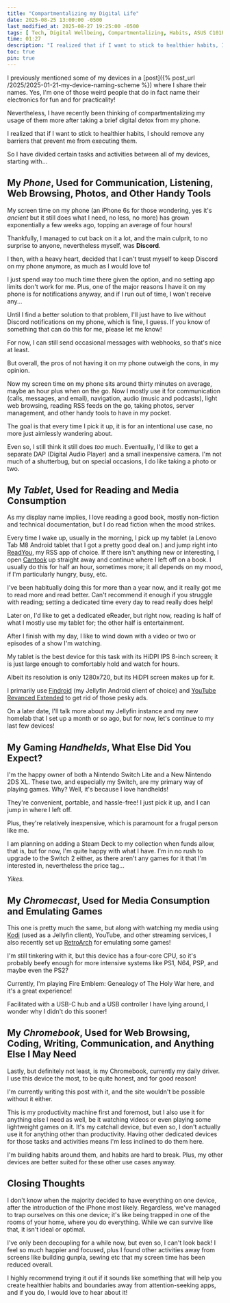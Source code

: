 ```yaml
---
title: "Compartmentalizing my Digital Life"
date: 2025-08-25 13:00:00 -0500
last_modified_at: 2025-08-27 19:25:00 -0500
tags: [ Tech, Digital Wellbeing, Compartmentalizing, Habits, ASUS C101PA, Lenovo Tab M8, iPhone 6s, Nintendo Switch Lite, New Nintendo 2DS XL, Google TV with Chromecast ]
time: 01:27
description: "I realized that if I want to stick to healthier habits, I should remove any barriers that prevent me from executing them. So I have divided certain tasks and activities between all of my devices, starting with..."
toc: true
pin: true
---
```


I previously mentioned some of my devices in a [post]({% post_url /2025/2025-01-21-my-device-naming-scheme %}) where I share their names. Yes, I'm one of those weird people that do in fact name their electronics for fun and for practicality!

Nevertheless, I have recently been thinking of compartmentalizing my usage of them more after taking a brief digital detox from my phone.

I realized that if I want to stick to healthier habits, I should remove any barriers that prevent me from executing them.

So I have divided certain tasks and activities between all of my devices, starting with...

## My *Phone*, Used for Communication, Listening, Web Browsing, Photos, and Other Handy Tools

My screen time on my phone (an iPhone 6s for those wondering, yes it's *ancient* but it still does what I need, no less, no more) has grown exponentially a few weeks ago, topping an average of four hours!

Thankfully, I managed to cut back on it a lot, and the main culprit, to no surprise to anyone, nevertheless myself, was **Discord**.

I then, with a heavy heart, decided that I can't trust myself to keep Discord on my phone anymore, as much as I would love to!

I just spend way too much time there given the option, and no setting app limits don't work for me. Plus, one of the major reasons I have it on my phone is for notifications anyway, and if I run out of time, I won't receive any...

Until I find a better solution to that problem, I'll just have to live without Discord notifications on my phone, which is fine, I guess. If you know of something that can do this for me, please let me know!

For now, I can still send occasional messages with webhooks, so that's nice at least.

But overall, the pros of not having it on my phone outweigh the cons, in my opinion.

Now my screen time on my phone sits around thirty minutes on average, maybe an hour plus when on the go. Now I mostly use it for communication (calls, messages, and email), navigation, audio (music and podcasts), light web browsing, reading RSS feeds on the go, taking photos, server management, and other handy tools to have in my pocket.

The goal is that every time I pick it up, it is for an intentional use case, no more just aimlessly wandering about.

Even so, I still think it still does *too* much. Eventually, I'd like to get a separate DAP (Digital Audio Player) and a small inexpensive camera. I'm not much of a shutterbug, but on special occasions, I do like taking a photo or two.

## My *Tablet*, Used for Reading and Media Consumption

As my display name implies, I love reading a good book, mostly non-fiction and technical documentation, but I do read fiction when the mood strikes.

Every time I wake up, usually in the morning, I pick up my tablet (a Lenovo Tab M8 Android tablet that I got a pretty good deal on.) and jump right into [ReadYou](https://github.com/ReadYouApp/ReadYou), my RSS app of choice. If there isn't anything new or interesting, I open [Cantook](https://play.google.com/store/apps/details?id=com.aldiko.android&hl=en-US&pli=1) up straight away and continue where I left off on a book. I usually do this for half an hour, sometimes more; it all depends on my mood, if I'm particularly hungry, busy, etc.

I've been habitually doing this for more than a year now, and it really got me to read more and read better. Can't recommend it enough if you struggle with reading; setting a dedicated time every day to read really does help!

Later on, I'd like to get a dedicated eReader, but right now, reading is half of what I mostly use my tablet for; the other half is entertainment.

After I finish with my day, I like to wind down with a video or two or episodes of a show I'm watching.

My tablet is the best device for this task with its HiDPI IPS 8-inch screen; it is just large enough to comfortably hold and watch for hours.

Albeit its resolution is only 1280x720, but its HiDPI screen makes up for it.

I primarily use [Findroid](https://github.com/jarnedemeulemeester/findroid) (my Jellyfin Android client of choice) and [YouTube Revanced Extended](https://github.com/NoName-exe/revanced-extended) to get rid of those pesky ads.

On a later date, I'll talk more about my Jellyfin instance and my new homelab that I set up a month or so ago, but for now, let's continue to my last few devices!

## My Gaming *Handhelds*, What Else Did You Expect?

I'm the happy owner of both a Nintendo Switch Lite and a New Nintendo 2DS XL. These two, and especially my Switch, are my primary way of playing games. Why? Well, it's because I love handhelds!

They're convenient, portable, and hassle-free! I just pick it up, and I can jump in where I left off.

Plus, they're relatively inexpensive, which is paramount for a frugal person like me.

I am planning on adding a Steam Deck to my collection when funds allow, that is, but for now, I'm quite happy with what I have. I'm in no rush to upgrade to the Switch 2 either, as there aren't any games for it that I'm interested in, nevertheless the price tag...

*Yikes.*

## My *Chromecast*, Used for Media Consumption and Emulating Games

This one is pretty much the same, but along with watching my media using [Kodi](https://kodi.tv/) (used as a Jellyfin client), YouTube, and other streaming services, I also recently set up [RetroArch](https://www.retroarch.com/) for emulating some games!

I'm still tinkering with it, but this device has a four-core CPU, so it's probably beefy enough for more intensive systems like PS1, N64, PSP, and maybe even the PS2?

Currently, I'm playing Fire Emblem: Genealogy of The Holy War here, and it's a great experience!

Facilitated with a USB-C hub and a USB controller I have lying around, I wonder why I didn't do this sooner!

## My *Chromebook*, Used for Web Browsing, Coding, Writing, Communication, and Anything Else I May Need

Lastly, but definitely not least, is my Chromebook, currently my daily driver. I use this device the most, to be quite honest, and for good reason!

I'm currently writing this post with it, and the site wouldn't be possible without it either.

This is my productivity machine first and foremost, but I also use it for anything else I need as well, be it watching videos or even playing some lightweight games on it. It's my catchall device, but even so, I don't actually use it for anything other than productivity. Having other dedicated devices for those tasks and activities means I'm less inclined to do them here.

I'm building habits around them, and habits are hard to break. Plus, my other devices are better suited for these other use cases anyway.

## Closing Thoughts

I don't know when the majority decided to have everything on one device, after the introduction of the iPhone most likely. Regardless, we've managed to trap ourselves on this one device; it's like being trapped in one of the rooms of your home, where you do everything. While we can survive like that, it isn't ideal or optimal.

I've only been decoupling for a while now, but even so, I can't look back! I feel so much happier and focused, plus I found other activities away from screens like building gunpla, sewing etc that my screen time has been reduced overall.

I highly recommend trying it out if it sounds like something that will help you create healthier habits and boundaries away from attention-seeking apps, and if you do, I would love to hear about it!

